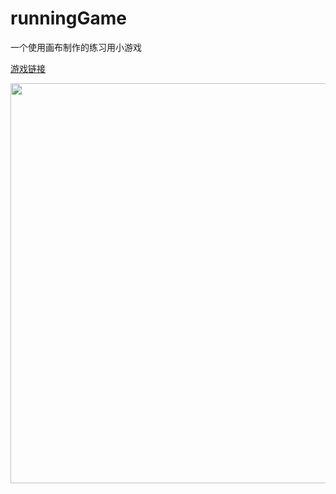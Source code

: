 # runningGame

一个使用画布制作的练习用小游戏

[游戏链接](https://superpufferfish.github.io/runningGame/)


<img src="https://raw.githubusercontent.com/superPufferfish/codeImages/runningGame/runningGame/20200819150012.png" width="640" />
